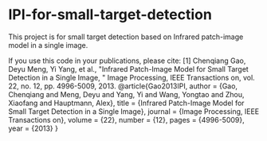 # IPI-for-small-target-detection
This project is for small target detection based on Infrared patch-image model in a single image.

If you use this code in your publications, please cite:
[1] Chenqiang Gao, Deyu Meng, Yi Yang, et al., "Infrared Patch-Image Model for Small Target Detection in a Single Image, " Image Processing, IEEE Transactions on, vol. 22, no. 12, pp. 4996-5009, 2013. 
@article{Gao2013IPI,
   author = {Gao, Chenqiang and Meng, Deyu and Yang, Yi and Wang, Yongtao and Zhou, Xiaofang and Hauptmann, Alex},
   title = {Infrared Patch-Image Model for Small Target Detection in a Single Image},
   journal = {Image Processing, IEEE Transactions on},
   volume = {22},
   number = {12},
   pages = {4996-5009},
   year = {2013}
}